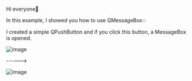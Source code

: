 Hi everyone🎇

In this example, I showed you how to use QMessageBox💡

I created a simple QPushButton and if you click this button, a MessageBox is opened.

![image](https://user-images.githubusercontent.com/91613858/213288783-1d27460e-d835-4fb8-8c33-b4c020c067cc.png)


------>

![image](https://user-images.githubusercontent.com/91613858/213288892-fd33b0c4-05d9-4d60-9a13-81d4015dba38.png)

